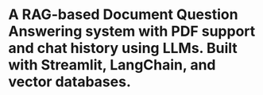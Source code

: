 # A RAG-based Document Question Answering system with PDF support and chat history using LLMs. Built with Streamlit, LangChain, and vector databases.